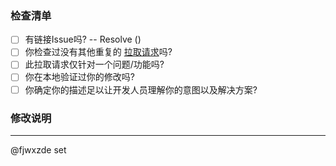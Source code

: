 ### 检查清单
- [ ] 有链接Issue吗? -- Resolve () <!--←如有请在这里填写具体链接的议题，例如 #114-->
- [ ] 你检查过没有其他重复的 [拉取请求](https://github.com/DuckDuckStudio/Chinese_git/pulls)吗?
- [ ] 此拉取请求仅针对一个问题/功能吗?
- [ ] 你在本地验证过你的修改吗?
- [ ] 你确定你的描述足以让开发人员理解你的意图以及解决方案?

### 修改说明

<!--在这里尽可能详细的描述你做的修改，以便开发人员审查你的修改。-->

---

@fjwxzde set
